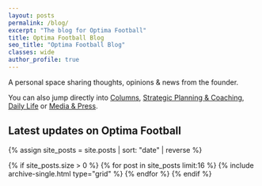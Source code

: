 ```yaml
---
layout: posts
permalink: /blog/
excerpt: "The blog for Optima Football"
title: Optima Football Blog
seo_title: "Optima Football Blog"
classes: wide
author_profile: true
---
```


A personal space sharing thoughts, opinions & news from the founder.

You can also jump directly into [Columns](/blog-tags/columns), [Strategic Planning & Coaching](/blog-tags/strategic-planning-coaching), [Daily Life](/blog-tags/daily-life) or [Media & Press](/blog-tags/media).
 
<h2>Latest updates on Optima Football</h2>

<div class="feature__wrapper">

{% assign site_posts = site.posts | sort: "date" | reverse %}

{% if site_posts.size > 0 %}
  {% for post in site_posts limit:16 %}
    {% include archive-single.html type="grid" %}
  {% endfor %}
{% endif %}

</div>
